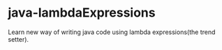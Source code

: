 # java-lambdaExpressions
Learn new way of writing java code using lambda expressions(the trend setter).
